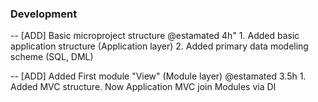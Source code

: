 ### Development
    
-- [ADD] Basic microproject structure @estamated 4h"
    1. Added basic application structure (Application layer)
    2. Added primary data modeling scheme (SQL, DML)
    
-- [ADD] Added First module "View" (Module layer) @estamated 3.5h 
    1. Added MVC structure. Now Application MVC join Modules via DI 